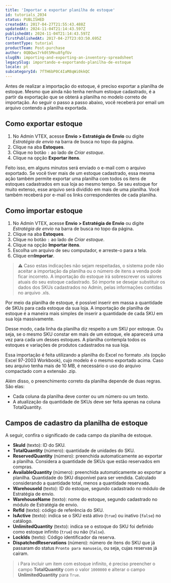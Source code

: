 ```yaml
---
title: 'Importar e exportar planilha de estoque'
id: tutorials_2034
status: PUBLISHED
createdAt: 2017-04-27T21:55:43.488Z
updatedAt: 2024-11-04T21:14:43.597Z
publishedAt: 2024-11-04T21:14:43.597Z
firstPublishedAt: 2017-04-27T23:03:50.695Z
contentType: tutorial
productTeam: Post-purchase
author: 0QBQws7rk0t5Mnu8fgfUv
slugEN: importing-and-exporting-an-inventory-spreadsheet
legacySlug: importando-e-exportando-planilha-de-estoque
locale: pt
subcategoryId: 7fTH6bP0C4IaM8qWi0kkQC
---
```


Antes de realizar a importação do estoque, é preciso exportar a planilha de estoque. Mesmo que ainda não tenha nenhum estoque cadastrado, é a partir da exportação que se obterá a planilha no modelo correto de importação. Ao seguir o passo a passo abaixo, você receberá por email um arquivo contendo a planilha exportada.

## Como exportar estoque

1. No Admin VTEX, acesse **Envio > Estratégia de Envio** ou digite *Estratégia de envio* na barra de busca no topo da página.    
2. Clique na aba **Estoques**.
3. Clique no botão `:` ao lado de *Criar estoque*.
4. Clique na opção **Exportar itens**.

Feito isso, em alguns minutos será enviado o e-mail com o arquivo exportado.
Se você tiver mais de um estoque cadastrado, essa mesma ação também permite exportar uma planilha com todos os itens de estoques cadastrados em sua loja ao mesmo tempo. Se seu estoque for muito extenso, esse arquivo será dividido em mais de uma planilha. Você também receberá por e-mail os links correspondentes de cada planilha.

## Como importar estoque

1. No Admin VTEX, acesse **Envio > Estratégia de Envio** ou digite *Estratégia de envio* na barra de busca no topo da página.   
2. Clique na aba **Estoques**.  
3. Clique no botão `:` ao lado de *Criar estoque*.  
4. Clique na opção **Importar itens**.  
5. Escolha um arquivo de seu computador, e arreste-o para a tela.   
6. Clique em**Importar**.  

> ⚠️ Caso estas indicações não sejam respeitadas, o sistema pode não aceitar a importação da planilha ou o número de itens a venda pode ficar incorreto.
> A importação do estoque irá sobrescrever os valores atuais do seu estoque cadastrado. Só importe se desejar substituir os dados dos SKUs cadastrados no Admin, pelas informações contidas no arquivo .xls.

Por meio da planilha de estoque, é possível inserir em massa a quantidade de SKUs para cada estoque da sua loja. A importação de planilha de estoque é a maneira mais simples de inserir a quantidade de cada SKU em sua loja massivamente.  

Desse modo, cada linha da planilha diz respeito a um SKU por estoque. Ou seja, se o mesmo SKU constar em mais de um estoque, ele aparecerá uma vez para cada um desses estoques.  A planilha contempla todos os estoques e variações de produtos cadastrados na sua loja.

Essa importação é feita utilizando a planilha do Excel no formato .xls (opção Excel 97-2003 Workbook), cujo modelo é o mesmo exportado acima. Caso seu arquivo tenha mais de 10 MB, é necessário o uso do arquivo compactado com a extensão .zip.

Além disso, o preenchimento correto da planilha depende de duas regras. São elas:

- Cada coluna da planilha deve conter ou um número ou um texto.
- A atualização da quantidade de SKUs deve ser feita apenas na coluna TotalQuantity.

## Campos de cadastro da planilha de estoque

A seguir, confira o significado de cada campo da planilha de estoque.

- **SkuId** (texto): ID do SKU.  
- **TotalQuantity** (número): quantidade de unidades do SKU.  
- **ReservedQuantity** (número): preenchida automaticamente ao exportar a planilha. Considera a quantidade de SKUs que estão reservados em compras.   
- **AvailableQuantity** (número): preenchida automaticamente ao exportar a planilha. Quantidade do SKU disponível para ser vendida. Calculado considerando a quantidade total, menos a quantidade reservada.  
- **WarehouseId** (texto): ID do estoque, segundo cadastrado no módulo de Estratégia de envio.  
- **WarehouseName** (texto): nome do estoque, segundo cadastrado no módulo de Estratégia de envio.  
- **RefId** (texto): código de referência do SKU.  
- **IsActive** (texto): indica se o SKU está ativo (`true`) ou inativo (`false`) no catálogo.  
- **UnlimitedQuantity** (texto): indica se o estoque do SKU foi definido como estoque infinito (`true`) ou não (`false`).  
- **LockIds** (texto): Código identificador da reserva.  
- **DispatchedReservations** (número): número de itens do SKU que já passaram do status `Pronto para manuseio`, ou seja, cujas reservas já caíram.  

> ℹ️ Para incluir um item com estoque infinito, é preciso preencher o campo **TotalQuantity** com o valor `1000000` e alterar o campo **UnlimitedQuantity** para `True`.

